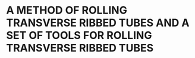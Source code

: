 # A METHOD OF ROLLING TRANSVERSE RIBBED TUBES AND A SET OF TOOLS FOR ROLLING TRANSVERSE RIBBED TUBES